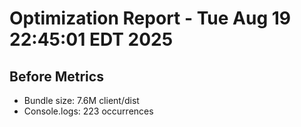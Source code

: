 # Optimization Report - Tue Aug 19 22:45:01 EDT 2025

## Before Metrics
- Bundle size: 7.6M	client/dist
- Console.logs:      223 occurrences

